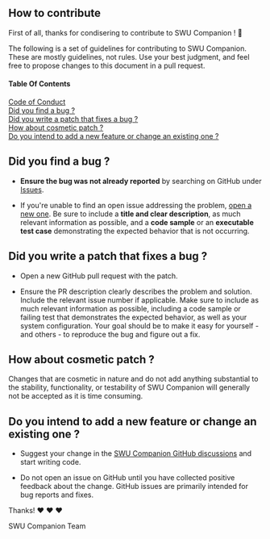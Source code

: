 ## How to contribute

First of all, thanks for condisering to contribute to SWU Companion ! :pray:

The following is a set of guidelines for contributing to SWU Companion. These are mostly guidelines, not rules. Use your best judgment, and feel free to propose changes to this document in a pull request.

#### Table Of Contents

[Code of Conduct](https://github.com/brpinto/swu-companion-app/blob/main/CODE_OF_CONDUCT.md)<br>
[Did you find a bug ?](#did-you-find-a-bug)<br>
[Did you write a patch that fixes a bug ?](#did-you-write-a-patch-that-fixes-a-bug)<br>
[How about cosmetic patch ?](#how-about-cosmetic-patch)<br>
[Do you intend to add a new feature or change an existing one ?](#do-you-intend-to-add-a-new-feature-or-change-an-existing-one)

## Did you find a bug ?

- **Ensure the bug was not already reported** by searching on GitHub under [Issues](https://github.com/brpinto/swu-companion-app/issues).

- If you're unable to find an open issue addressing the problem, [open a new one](https://github.com/brpinto/swu-companion-app/issues/new). Be sure to include a **title and clear description**, as much relevant information as possible, and a **code sample** or an **executable test case** demonstrating the expected behavior that is not occurring.
  <br>

## Did you write a patch that fixes a bug ?

- Open a new GitHub pull request with the patch.

- Ensure the PR description clearly describes the problem and solution. Include the relevant issue number if applicable. Make sure to include as much relevant information as possible, including a code sample or failing test that demonstrates the expected behavior, as well as your system configuration. Your goal should be to make it easy for yourself - and others - to reproduce the bug and figure out a fix.

## How about cosmetic patch ?

Changes that are cosmetic in nature and do not add anything substantial to the stability, functionality, or testability of SWU Companion will generally not be accepted as it is time consuming.

## Do you intend to add a new feature or change an existing one ?

- Suggest your change in the [SWU Companion GitHub discussions](https://github.com/brpinto/swu-companion-app/discussions) and start writing code.

- Do not open an issue on GitHub until you have collected positive feedback about the change. GitHub issues are primarily intended for bug reports and fixes.
  <br>

Thanks! :heart: :heart: :heart:

SWU Companion Team
